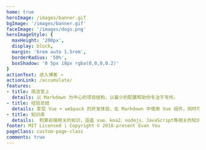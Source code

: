 ```yaml
---
home: true
heroImage: /images/banner.gif
bgImage: '/images/banner.gif'
faceImage: '/images/dogs.png'
heroImageStyle: {
  maxHeight: '200px',
  display: block,
  margin: '6rem auto 1.5rem',
  borderRadius: '50%',
  boxShadow: '0 5px 18px rgba(0,0,0,0.2)'
}
actionText: 进入博客 →
actionLink: /accumulate/
features:
- title: 简洁至上
  details: 以 Markdown 为中心的项目结构，以最少的配置帮助你专注于写作。
- title: 经验总结
  details: 享受 Vue + webpack 的开发体验，在 Markdown 中使用 Vue 组件，同时可以使用 Vue 来开发自定义主题。
- title: 知识库
  details:  积累前端相关的知识，涵盖 vue、koa2、nodejs、JavaScript等相关的知识点
footer: MIT Licensed | Copyright © 2018-present Evan You
pageClass: custom-page-class
comments: true
---
```


